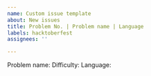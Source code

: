```yaml
---
name: Custom issue template
about: New issues
title: Problem No. | Problem name | Language
labels: hacktoberfest
assignees: ''

---
```


Problem name:
Difficulty:
Language:
